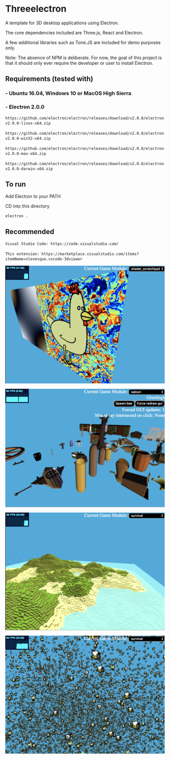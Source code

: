 # Threeelectron

A template for 3D desktop applications using Electron. 

The core dependencies included are Three.js, React and Electron.  

A few additional libraries such as Tone.JS are included for demo purposes only.  

Note: The absence of NPM is deliberate.  For now, the goal of this project is that it should only ever require the developer or user to install Electron.

## Requirements (tested with)

### - Ubuntu 16.04, Windows 10 or MacOS High Sierra

### - Electron 2.0.0
    https://github.com/electron/electron/releases/download/v2.0.0/electron-v2.0.0-linux-x64.zip

    https://github.com/electron/electron/releases/download/v2.0.0/electron-v2.0.0-win32-x64.zip
    
    https://github.com/electron/electron/releases/download/v2.0.0/electron-v2.0.0-mas-x64.zip

    https://github.com/electron/electron/releases/download/v2.0.0/electron-v2.0.0-darwin-x64.zip


## To run

Add Electron to your PATH

CD into this directory

    electron .


## Recommended

    Visual Studio Code: https://code.visualstudio.com/

    This extension: https://marketplace.visualstudio.com/items?itemName=slevesque.vscode-3dviewer


![alt text](https://github.com/ThreeelectronInc/threeelectron/blob/master/chicken.png "Chicken")

![alt text](https://github.com/ThreeelectronInc/threeelectron/blob/master/saloon.png "Saloon")

![alt text](https://github.com/ThreeelectronInc/threeelectron/blob/master/island.png "Island")

![alt text](https://github.com/ThreeelectronInc/threeelectron/blob/master/swarm.png "Swarm")
